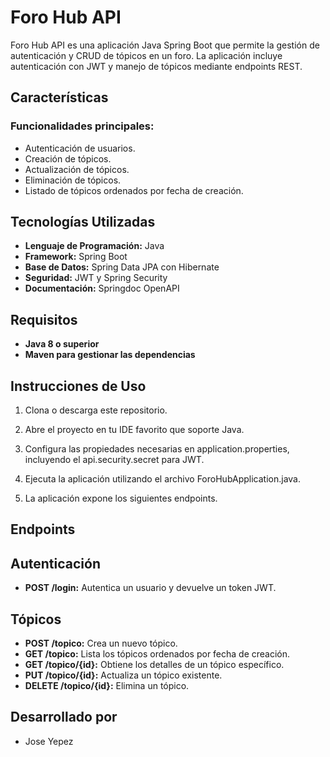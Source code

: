 
# Foro Hub API

Foro Hub API es una aplicación Java Spring Boot que permite la gestión de autenticación y CRUD de tópicos en un foro. 
La aplicación incluye autenticación con JWT y manejo de tópicos mediante endpoints REST.

## Características
### Funcionalidades principales:
- Autenticación de usuarios.
- Creación de tópicos.
- Actualización de tópicos.
- Eliminación de tópicos.
- Listado de tópicos ordenados por fecha de creación.


## Tecnologías Utilizadas 

- **Lenguaje de Programación:** Java
- **Framework:** Spring Boot
- **Base de Datos:** Spring Data JPA con Hibernate
- **Seguridad:** JWT y Spring Security
- **Documentación:** Springdoc OpenAPI


## Requisitos 
- **Java 8 o superior**
- **Maven para gestionar las dependencias**


## Instrucciones de Uso 

1. Clona o descarga este repositorio.

2. Abre el proyecto en tu IDE favorito que soporte Java.

3. Configura las propiedades necesarias en application.properties, incluyendo el api.security.secret para JWT.

4. Ejecuta la aplicación utilizando el archivo ForoHubApplication.java.

5. La aplicación expone los siguientes endpoints.

## Endpoints
## Autenticación
- **POST /login:** Autentica un usuario y devuelve un token JWT.

## Tópicos
- **POST /topico:** Crea un nuevo tópico.
- **GET /topico:** Lista los tópicos ordenados por fecha de creación.
- **GET /topico/{id}:** Obtiene los detalles de un tópico específico.
- **PUT /topico/{id}:** Actualiza un tópico existente.
- **DELETE /topico/{id}:** Elimina un tópico.


## Desarrollado por
- Jose Yepez

